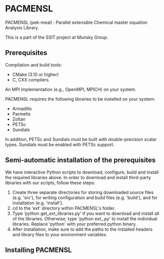 # PACMENSL

PACMENSL (pek-meal) : Parallel extensible Chemical master equation Analysis Library.

This is a part of the SSIT project at Munsky Group.

## Prerequisites
Compilation and build tools:
* CMake (3.10 or higher)
* C, CXX compilers.

An MPI implementation (e.g., OpenMPI, MPICH) on your system.

PACMENSL requires the following libraries to be installed on your system:

* Armadillo
* Parmetis
* Zoltan
* PETSc
* Sundials

In addition, PETSc and Sundials must be built with double-precision scalar types. Sundials must be enabled with PETSc support.

## Semi-automatic installation of the prerequisites

We have interactive Python scripts to download, configure, build and install the required libraries above. In order to download and install third-party libraries with our scripts, follow these steps:

1. Create three separate directories for storing downloaded source files (e.g. 'src'), for writing configuration and build files (e.g. 'build'), and for installation (e.g. 'install').
1. cd to the 'ext' directory within PACMENSL's folder.
1. Type 'python get_ext_libraries.py' if you want to download and install all of the libraries. Otherwise, type 'python ext_<library>.py' to install the individual libraries. Replace 'python' with your preferred python binary.
1. After installation, make sure to add the paths to the installed headers and library files to your environment variables.

## Installing PACMENSL
